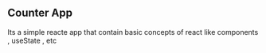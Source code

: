 ## Counter App
Its a simple reacte app that contain basic concepts  of react like components , useState , etc
